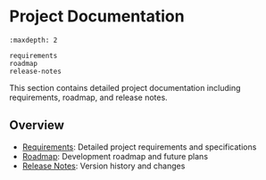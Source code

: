 # Project Documentation

```{toctree}
:maxdepth: 2

requirements
roadmap
release-notes
```

This section contains detailed project documentation including requirements, roadmap, and release notes.

## Overview

- [Requirements](requirements.md): Detailed project requirements and specifications
- [Roadmap](roadmap.md): Development roadmap and future plans
- [Release Notes](release-notes.md): Version history and changes
